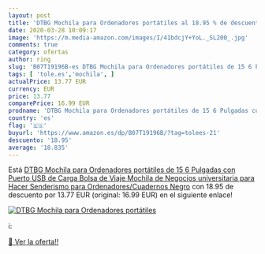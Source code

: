 ```yaml
---
layout: post
title: 'DTBG Mochila para Ordenadores portátiles al 18.95 % de descuento'
date: 2020-03-28 10:09:17
image: 'https://m.media-amazon.com/images/I/41bdcjY+YoL._SL200_.jpg'
comments: true
category: ofertas
author: ring
slug: 'B07T19196B-es DTBG Mochila para Ordenadores portátiles de 15 6 Pulgadas...'
tags: [ 'tole.es','mochila', ]
actualPrice: 13.77 EUR
currency: EUR
price: 13.77
comparePrice: 16.99 EUR
prodname: 'DTBG Mochila para Ordenadores portátiles de 15 6 Pulgadas con Puerto USB de Carga  Bolsa de Viaje Mochila de Negocios  universitaria  para Hacer Senderismo  para Ordenadores/Cuadernos Negro'
country: 'es'
flag: '🇪🇸'
buyurl: 'https://www.amazon.es/dp/B07T19196B/?tag=tolees-21'
descuento: '18.95'
average: '18.835'
---
```


Está [DTBG Mochila para Ordenadores portátiles de 15 6 Pulgadas con Puerto USB de Carga  Bolsa de Viaje Mochila de Negocios  universitaria  para Hacer Senderismo  para Ordenadores/Cuadernos Negro](https://www.amazon.es/dp/B07T19196B/?tag=tolees-21) con 18.95 de descuento por 13.77 EUR (original: 16.99 EUR) en el siguiente enlace!

[![DTBG Mochila para Ordenadores portátiles](https://m.media-amazon.com/images/I/41bdcjY+YoL._SL200_.jpg)](https://www.amazon.es/dp/B07T19196B/?tag=tolees-21)

ℹ️:


[🛒 Ver la oferta!!](https://www.amazon.es/dp/B07T19196B/?tag=tolees-21)
